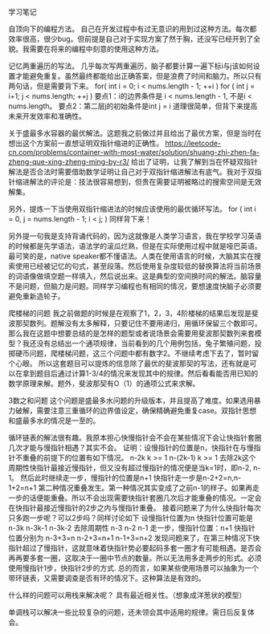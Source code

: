 学习笔记

自顶向下的编程方法。
自己在开发过程中有过无意识的用到过这种方法。每次都效率很高，很少bug。但前提是自己对于实现方案了然于胸，还没写已经开到了全貌。我需要在将来的编程中刻意的使用这种方法。

记忆两重遍历的写法。
几乎每次写两重遍历，脑子都要计算一遍下标i与j该如何设置才能避免重复。虽然最终都能给出正确答案，但是浪费了时间和脑力。所以只有两句话，但是需要背下来。
for( int i = 0; i < nums.length - 1; ++i )
    for ( int j = i+1; j < nums.length; ++j )
要点1：i的边界条件是 i < nums.length - 1, 不是i < nums.length。
要点2：第二层j的初始条件是int j = i
道理很简单，但背下来提高未来开发效率和准确性。


关于盛最多水容器的最优解法。这题我之前做过并且给出了最优方案，但是当时在想出这个方案前一直想证明双指针缩进的正确性。
https://leetcode-cn.com/problems/container-with-most-water/solution/shuang-zhi-zhen-fa-zheng-que-xing-zheng-ming-by-r3/
给出了证明，让我了解到当在怀疑双指针解法是否合法时需要借助数学证明让自己对于双指针缩进解法有底气。我对于双指针缩进解法的评论是：技法很容易想到，但贵在需要证明被略过的搜索空间是无效解集。

另外，提炼一下当使用双指针缩进法的时候应该使用的最优循环写法。
for ( int i = 0, j = nums.length - 1; i < j; )
同样背下来！

另外提一句我是支持背诵代码的，因为这就像是人类学习语言，我在学校学习英语的时候都是先学语法，语法学的滚瓜烂熟，但是在实际使用过程中就是哑巴英语。最可笑的是，native speaker都不懂语法。人类在使用语言的时候，大脑其实在搜索使用已经被记忆的句式，甚至段落。然后使用复杂度较低的替换算法将当前场景的词语像做填空题一样填入，然后说出来。这是典型的空间换时间的解法。脑容量不是问题，但脑力是问题。同样学习编程也有相同的情况，要想速度快脑子必须要避免重新造轮子。


爬楼梯的问题
我之前做题的时候是在观察了1，2，3，4阶楼梯的结果后发现是斐波那契数列。题解没有太多解释，只要记住不要用递归，用循环保留三个数即可。那么我在这题中想要总结的是怎样的题型或者说场景会需要用斐波那契数列来套模型？我还没有总结出一个通项规律，当前看到的几个用例包括，兔子繁殖问题，投掷硬币问题，爬楼梯问题，这三个问题中都有数字2。不继续考虑下去了，暂时留个心眼。
所以这套题目可以提炼的信息除了最优的斐波那契的写法，还有就是可以在拿到题目后通过计算1-3/4的情况来发现其中的规律。然后看看能否用已知的数学原理来解。题外，斐波那契有O（1）的通项公式来求解。


3数之和问题
这个问题是盛最多水问题的升级版本，并且提高了难度。如果选用暴力破解，需要注意三重循环的边界值设定，确保精确避免重复case。双指针思想和盛最多水的情况是一至的。

循环链表的解法很有趣。我原本担心快慢指针会不会在某些情况下会让快指针套圈几次才能与慢指针相遇？其实不会。
证明：设慢指针的位置是n，快指针在与慢指针不重叠的前提下的位置有如下情况。
n-2k k >= 1
n-(2k-1) k >= 1
去除2k这个周期性快指针最接近慢指针，但又没有超过慢指针的情况便是当k=1时，即n-2, n-1。
然后此时继续走一步，慢指针的位置是n+1
快指针走一步是n-2+2=n,n-1+2=n+1
第二种情况重叠发生。第一种情况其实变成了之前n-1的样子。如果再走一步的话便能重叠。所以不会出现需要快指针套圈几次后才能重叠的情况。一定会在快指针最接近慢指针的2步之内与慢指针重叠。
接着问题来了为什么快指针每次只多跑一步呢？可以2步吗？同样讨论如下
设慢指针位置为n
快指针位置可能是
n-3k
n-3k-1
n-3k-2
去除周期性
n-3
n-2
n-1
走一步，慢指针位置：n+1
快指针位置分别为
n-3+3=n
n-2+3=n+1
n-1+3=n+2
发现问题来了，在第三种情况下快指针超过了慢指针，这就意味着快指针势必要起码多套一圈才有可能相遇。是否会再再要多套一圈，这取决于一圈中节点的数量。所以无法用多走两步的形式。必须使用慢指针1步，快指针2步的方式.
总的而言，如果某些使用场景可以抽象为一个带环链表，又需要调查是否有环的情况下。这种算法是有效的。

什么样的问题可以用栈来解决呢？
具有最近相关性。（想象成洋葱状的模型）

单调栈可以解决一些比较复杂的问题，还未领会其中适用的规律。需日后反复体会。